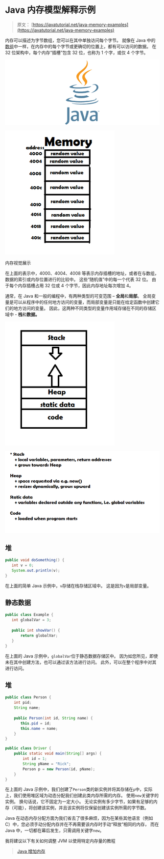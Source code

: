 # Java 内存模型解释示例

> 原文： [https://javatutorial.net/java-memory-examples](https://javatutorial.net/java-memory-examples)

内存可以描述为字节数组，您可以在其中单独访问每个字节。 就像在 Java 中的[数组](https://javatutorial.net/java-array)中一样，在内存中的每个字节或更确切的位置上，都有可以访问的数据。 在 32 位架构中，每个内存“插槽”包含 32 位，也称为 1 个字，或仅 4 个字节。

![java-featured-image](img/e0db051dedc1179e7424b6d998a6a772.jpg)

![Memory visual representation](img/751d3b0a0d5f994387d9626692b0926c.jpg)

内存视觉展示

在上面的表示中，4000、4004、4008 等表示内存插槽的地址，或者在与数组，数据的索引或内存位置进行的比较中。 这些“随机值”中的每一个代表 32 位。 由于每个内存插槽占用 32 位或 4 个字节，因此内存地址每次增加 4。

通常，在 Java 和一般的编程中，有两种类型的可变范围 – **全局**和**局部**。 全局变量是可以从程序中的任何地方访问的变量，而局部变量是只能在给定函数中创建它们的地方访问的变量。 因此，这两种不同类型的变量作用域存储在不同的存储区域中 - **栈**和**数据。**

![Memory regions](img/3977ced81858595e9eccbc2660b4817d.jpg)

![](img/58f53523efe509a0615a71203b1770cf.jpg)

## 堆

```java
public void doSomething() {
   int v = 0;
   System.out.println(v);
}
```

在上面的简单 Java 示例中，`v`存储在栈存储区域中。 这是因为`v`是局部变量。

## 静态数据

```java
public class Example {
   int globalVar = 3;

   public int showVar() {
       return globalVar;
   }
}
```

在上面的 Java 示例中，`globalVar`位于静态数据存储区中。 因为如您所见，即使未在其中创建方法，也可以通过该方法进行访问。 此外，可以在整个程序中对其进行访问。

## 堆

```java
public class Person {
    int pid;
    String name;

    public Person(int id, String name) {
       this.pid = id;
       this.name = name;
    }
}

```

```java
public class Driver {
    public static void main(String[] args) {
        int id = 1;
        String pName = "Rick";
        Person p = new Person(id, pName);
    }
}
```

在上面的 Java 示例中，我们创建了`Person`类的新实例并将其存储在`p`中，实际上，我们使用堆区域为动态分配我们创建此类内存所需的内存。 使用`new`关键字的实例。 换句话说，它不固定为一定大小。 无论实例有多少字节，如果有足够的内存（可能），将创建该实例，并且该实例将仅保留创建该实例所需的字节数。

Java 在动态内存分配方面为我们省去了很多麻烦，因为在某些其他语言（例如 C）中，您必须手动分配内存并在不再需要该内存时手动“释放”相同的内存， 而在 Java 中，一切都在幕后发生，只需调用关键字`new`。

我将建议以下有关如何调整 JVM 以使用特定内存量的教程

> [Java 增加内存](https://javatutorial.net/java-increase-memory)

